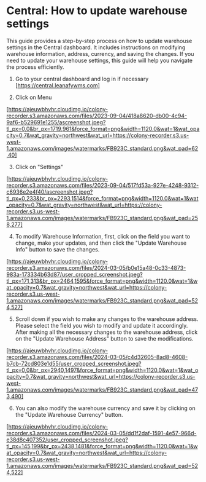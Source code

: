 # Central: How to update warehouse settings

This guide provides a step-by-step process on how to update warehouse settings in the Central dashboard. It includes instructions on modifying warehouse information, address, currency, and saving the changes. If you need to update your warehouse settings, this guide will help you navigate the process efficiently.

1. Go to your central dashboard and log in if necessary [https://central.leanafywms.com]


2. Click on Menu

[https://ajeuwbhvhr.cloudimg.io/colony-recorder.s3.amazonaws.com/files/2023-09-04/418a8620-db00-4c94-9af6-b529691e1255/ascreenshot.jpeg?tl_px=0,0&br_px=1719,961&force_format=png&width=1120.0&wat=1&wat_opacity=0.7&wat_gravity=northwest&wat_url=https://colony-recorder.s3.us-west-1.amazonaws.com/images/watermarks/FB923C_standard.png&wat_pad=62,40]


3. Click on "Settings"

[https://ajeuwbhvhr.cloudimg.io/colony-recorder.s3.amazonaws.com/files/2023-09-04/517fd53a-927e-4248-9312-c6936e2e4f40/ascreenshot.jpeg?tl_px=0,233&br_px=2293,1514&force_format=png&width=1120.0&wat=1&wat_opacity=0.7&wat_gravity=northwest&wat_url=https://colony-recorder.s3.us-west-1.amazonaws.com/images/watermarks/FB923C_standard.png&wat_pad=258,277]


4. To modify Warehouse Information, first, click on the field you want to change, make your updates, and then click the "Update Warehouse Info" button to save the changes.

[https://ajeuwbhvhr.cloudimg.io/colony-recorder.s3.amazonaws.com/files/2024-03-05/b0e15a48-0c33-4873-983a-173334b63d87/user_cropped_screenshot.jpeg?tl_px=171,313&br_px=2464,1595&force_format=png&width=1120.0&wat=1&wat_opacity=0.7&wat_gravity=northwest&wat_url=https://colony-recorder.s3.us-west-1.amazonaws.com/images/watermarks/FB923C_standard.png&wat_pad=524,527]


5. Scroll down if you wish to make any changes to the warehouse address. Please select the field you wish to modify and update it accordingly. After making all the necessary changes to the warehouse address, click on the "Update Warehouse Address" button to save the modifications.

[https://ajeuwbhvhr.cloudimg.io/colony-recorder.s3.amazonaws.com/files/2024-03-05/c4d32605-8ad8-4608-b7cb-72cd803e1d55/user_cropped_screenshot.jpeg?tl_px=0,0&br_px=2940,1497&force_format=png&width=1120.0&wat=1&wat_opacity=0.7&wat_gravity=northwest&wat_url=https://colony-recorder.s3.us-west-1.amazonaws.com/images/watermarks/FB923C_standard.png&wat_pad=473,490]


6. You can also modify the warehouse currency and save it by clicking on the "Update Warehouse Currency" button.

[https://ajeuwbhvhr.cloudimg.io/colony-recorder.s3.amazonaws.com/files/2024-03-05/dd1f2daf-1591-4e57-966d-e38d8c407352/user_cropped_screenshot.jpeg?tl_px=145,199&br_px=2438,1481&force_format=png&width=1120.0&wat=1&wat_opacity=0.7&wat_gravity=northwest&wat_url=https://colony-recorder.s3.us-west-1.amazonaws.com/images/watermarks/FB923C_standard.png&wat_pad=524,522]